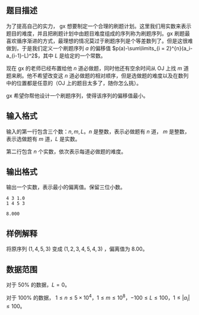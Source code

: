 ## 题目描述

为了提高自己的实力， gx 想要制定一个合理的刷题计划。这里我们用实数来表示题目的难度，并且把刷题计划中由题目难度组成的序列称为刷题序列。gx 刷题最喜欢循序渐进的方式，最理想的情况莫过于刷题序列是个等差数列了。但是这很难做到，于是我们定义一个刷题序列 $a$ 的偏移值 $p(a)-\sum\limits_{i = 2}^{n}(a_i-a_{i-1}-L)^2$​，其中 $L$ 是给定的一个常数。

现在 gx 的老师已经布置给他 $n$ 道必做题，同时他还有空余时间从 OJ 上找 $m$ 道题来刷。他不希望改变这 $n$ 道必做题的相对顺序，但是选做题的难度以及在数列中的位置都是任意的（OJ 上的题目太多了，随你怎么挑）。

gx 希望你帮他设计一个刷题序列，使得该序列的偏移值最小。

## 输入格式

输入的第一行包含三个数：$n, m, L$。$n$ 是整数，表示必做题有 $n$ 道， $m$ 是整数，表示选做题有 $m$ 道，$L$ 是实数。

第二行包含 $n$ 个实数，依次表示每道必做题的难度。

## 输出格式

输出一个实数，表示最小的偏离值。保留三位小数。

```input1
4 3 1.0
1 4 5 3
```

```output1
8.000
```

## 样例解释

将原序列 $(1,4,5,3)$ 变成 $(1,2,3,4,5,4,3)$ ，偏离值为 $8.00$。

## 数据范围

对于 $50\%$ 的数据，$L=0$。

对于 $100\%$ 的数据， $1\le n\le 5\times 10^4$，$1\le m\le 10^8$，$-100\le L\le 100$，$1\le |a_i|\le 100$。